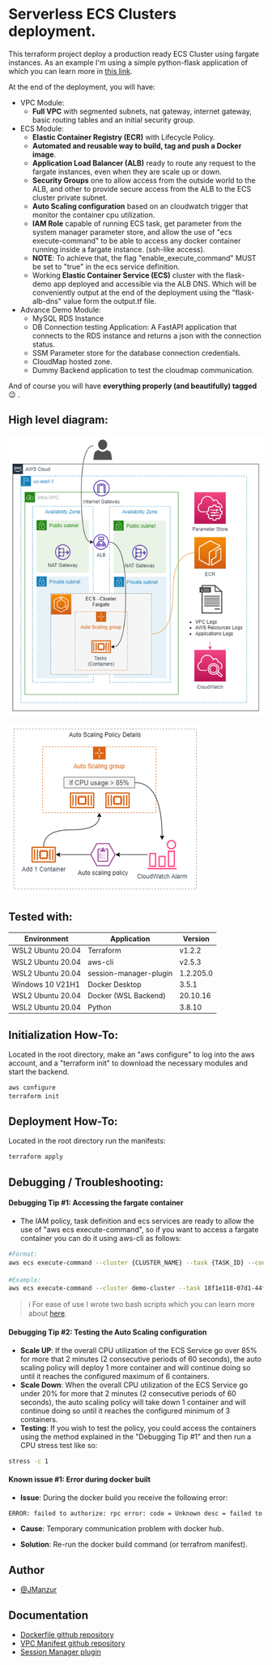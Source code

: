 
# Serverless ECS Clusters deployment.

This terraform project deploy a production ready ECS Cluster using fargate instances. As an example I'm using a simple python-flask application of which you can learn more in [this link](https://github.com/JManzur/flask-demo).

At the end of the deployment, you will have:
- VPC Module:
    - **Full VPC** with segmented subnets, nat gateway, internet gateway, basic routing tables and an initial security group.
- ECS Module:
    - **Elastic Container Registry (ECR)** with Lifecycle Policy.
    - **Automated and reusable way to build, tag and push a Docker image**.
    - **Application Load Balancer (ALB)** ready to route any request to the fargate instances, even when they are scale up or down.
    - **Security Groups** one to allow access from the outside world to the ALB, and other to provide secure access from the ALB to the ECS cluster private subnet.
    - **Auto Scaling configuration** based on an cloudwatch trigger that monitor the container cpu utilization. 
    - **IAM Role** capable of running ECS task, get parameter from the system manager parameter store, and allow the use of "ecs execute-command" to be able to access any docker container running inside a fargate instance. (ssh-like access). 
    - **NOTE**: To achieve that, the flag "enable_execute_command" MUST be set to "true" in the ecs service definition.
    - Working **Elastic Container Service (ECS)** cluster with the flask-demo app deployed and accessible via the ALB DNS. Which will be conveniently output at the end of the deployment using the "flask-alb-dns" value form the output.tf file.
- Advance Demo Module:
    - MySQL RDS Instance
    - DB Connection testing Application: A FastAPI application that connects to the RDS instance and returns a json with the connection status.
    - SSM Parameter store for the database connection credentials.
    - CloudMap hosted zone.
    - Dummy Backend application to test the cloudmap communication.

And of course you will have **everything properly (and beautifully) tagged** :wink: .

## High level diagram:

![ECS](./images/demo-ecs-v2.drawio.png)

![ASG](./images/demo-ecs-asg.drawio.png)

## Tested with: 

| Environment | Application | Version  |
| ----------------- |-----------|---------|
| WSL2 Ubuntu 20.04 | Terraform | v1.2.2  |
| WSL2 Ubuntu 20.04 | aws-cli | v2.5.3 |
| WSL2 Ubuntu 20.04 | session-manager-plugin | 1.2.205.0 |
| Windows 10 V21H1 | Docker Desktop | 3.5.1 |
| WSL2 Ubuntu 20.04 | Docker (WSL Backend) | 20.10.16  |
| WSL2 Ubuntu 20.04 | Python | 3.8.10 |

## Initialization How-To:

Located in the root directory, make an "aws configure" to log into the aws account, and a "terraform init" to download the necessary modules and start the backend. 

```bash
aws configure
terraform init
```

## Deployment How-To:

Located in the root directory run the manifests:

```bash
terraform apply
```

## Debugging / Troubleshooting:

#### **Debugging Tip #1**: Accessing the fargate container
 - The IAM policy, task definition and ecs services are ready to allow the use of "aws ecs execute-command", so if you want to access a fargate container you can do it using aws-cli as follows:

```bash
#Format:
aws ecs execute-command --cluster {CLUSTER_NAME} --task {TASK_ID} --container {CONTAINER_NAME} --command "/bin/bash" --interactive --region {REGION} --profile {PROFILE}

#Example:
aws ecs execute-command --cluster demo-cluster --task 18f1e118-07d1-44f2-ad61-37d35d70e145 --container demo_flask_app --command "/bin/bash" --interactive --region us-east-1 --profile SomeProfile
```

> :information_source: For ease of use I wrote two bash scripts which you can learn more about [here](https://github.com/JManzur/ecs-deploy/tree/main/scripts).

#### **Debugging Tip #2**: Testing the Auto Scaling configuration
- **Scale UP**: If the overall CPU utilization of the ECS Service go over 85% for more that 2 minutes (2 consecutive periods of 60 seconds), the auto scaling policy will deploy 1 more container and will continue doing so until it reaches the configured maximum of 6 containers. 
- **Scale Down**: When the overall CPU utilization of the ECS Service go under 20% for more that 2 minutes (2 consecutive periods of 60 seconds), the auto scaling policy will take down 1 container and will continue doing so until it reaches the configured minimum of 3 containers.
- **Testing**: If you wish to test the policy, you could access the containers using the method explained in the "Debugging Tip #1"  and then run a CPU stress test like so:

```bash
stress -c 1
```

#### **Known issue #1**: Error during docker built
 - **Issue**: During the docker build you receive the following error:

```bash
ERROR: failed to authorize: rpc error: code = Unknown desc = failed to fetch oauth token: │ unexpected status: 400 Bad Request
```

- **Cause**: Temporary communication problem with docker hub.

- **Solution**: Re-run the docker build command (or terrafrom manifest).

## Author

- [@JManzur](https://jmanzur.com)

## Documentation

- [Dockerfile github repository](https://github.com/JManzur/flask-demo)
- [VPC Manifest github repository](https://github.com/JManzur/demo-vpc)
- [Session Manager plugin](https://docs.aws.amazon.com/systems-manager/latest/userguide/session-manager-working-with-install-plugin.html)
